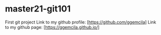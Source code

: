 # master21-git101
First git project
Link to my github profile: [https://github.com/ggemcila]
Link to my github page: [https://ggemcila.github.io/]